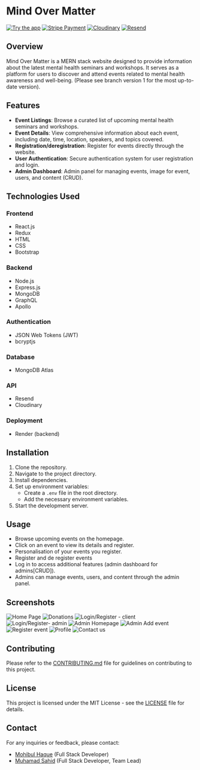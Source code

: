 # Mind Over Matter

[![Try the app](https://img.shields.io/badge/-0?label=try%20the%20app&style=for-the-badge&labelColor=white&color=purple)](https://mindovermatter-r46w.onrender.com/home/)
[![Stripe Payment](https://img.shields.io/badge/15-0?label=Stripe%20Payment&style=for-the-badge&labelColor=white&color=black)](#)
[![Cloudinary](https://img.shields.io/badge/2-0?label=Cloudinary&style=for-the-badge&labelColor=white&color=black)](#)
[![Resend](https://img.shields.io/badge/3-0?label=Resend&style=for-the-badge&labelColor=white&color=black)](#)

## Overview

Mind Over Matter is a MERN stack website designed to provide information about the latest mental health seminars and workshops. It serves as a platform for users to discover and attend events related to mental health awareness and well-being. (Please see branch version 1 for the most up-to-date version).

## Features

- **Event Listings**: Browse a curated list of upcoming mental health seminars and workshops.
- **Event Details**: View comprehensive information about each event, including date, time, location, speakers, and topics covered.
- **Registration/deregistration**: Register for events directly through the website.
- **User Authentication**: Secure authentication system for user registration and login.
- **Admin Dashboard**: Admin panel for managing events, image for event, users, and content (CRUD).

## Technologies Used

### Frontend

- React.js
- Redux
- HTML
- CSS
- Bootstrap

### Backend

- Node.js
- Express.js
- MongoDB
- GraphQL
- Apollo

### Authentication

- JSON Web Tokens (JWT)
- bcryptjs

### Database

- MongoDB Atlas

### API

- Resend
- Cloudinary

### Deployment

- Render (backend)

## Installation

1. Clone the repository.
2. Navigate to the project directory.
3. Install dependencies.
4. Set up environment variables:
   - Create a `.env` file in the root directory.
   - Add the necessary environment variables.
5. Start the development server.

## Usage

- Browse upcoming events on the homepage.
- Click on an event to view its details and register.
- Personalisation of your events you register.
- Register and de register events
- Log in to access additional features (admin dashboard for admins[CRUD]).
- Admins can manage events, users, and content through the admin panel.

## Screenshots

![Home Page](![image](https://github.com/BrxwnSugxr/MindOverMatter/assets/136147687/841d9674-a1d3-42af-8bcb-15ce3948958d))
![Donations](![image](https://github.com/BrxwnSugxr/MindOverMatter/assets/136147687/ed6b90ff-3ae5-47f6-805b-038ff0fa3b76))
![Login/Register - client](![image](https://github.com/BrxwnSugxr/MindOverMatter/assets/136147687/ef837f17-1e47-4efa-b79c-7906408a2978))
![Login/Register- admin ](![image](https://github.com/BrxwnSugxr/MindOverMatter/assets/136147687/441fffc9-266b-449c-853a-244db90c3138))
![Admin Homepage ](![image](https://github.com/BrxwnSugxr/MindOverMatter/assets/136147687/be08bb4e-cf0c-4914-a2b6-1175128c57c5))
![Admin Add event ](![image](https://github.com/BrxwnSugxr/MindOverMatter/assets/136147687/d33d2310-2f0c-4fc8-b4ad-3fa8a87c96cb))
![Register event](![image](https://github.com/BrxwnSugxr/MindOverMatter/assets/136147687/83740b5a-8b17-46d5-8503-635666db80c4))
![Profile](![image](https://github.com/BrxwnSugxr/MindOverMatter/assets/136147687/62e687f5-8b4c-40e3-ac6a-a96610c724a4))
![Contact us](![image](https://github.com/BrxwnSugxr/MindOverMatter/assets/136147687/b8a73879-8072-4a44-9db9-0fcca86cfee4))


## Contributing

Please refer to the [CONTRIBUTING.md](./CONTRIBUTING.md) file for guidelines on contributing to this project.

## License

This project is licensed under the MIT License - see the [LICENSE](./LICENSE) file for details.

## Contact

For any inquiries or feedback, please contact:

- [Mohibul Haque](https://github.com/) (Full Stack Developer)
- [Muhamad Sahid](https://github.com/BrxwnSugxr) (Full Stack Developer, Team Lead)
